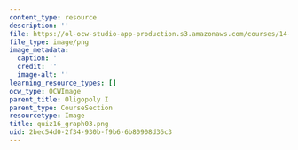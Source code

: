 ```yaml
---
content_type: resource
description: ''
file: https://ol-ocw-studio-app-production.s3.amazonaws.com/courses/14-01sc-principles-of-microeconomics-fall-2011/2bec54d02f34930bf9b66b80908d36c3_quiz16_graph03.png
file_type: image/png
image_metadata:
  caption: ''
  credit: ''
  image-alt: ''
learning_resource_types: []
ocw_type: OCWImage
parent_title: Oligopoly I
parent_type: CourseSection
resourcetype: Image
title: quiz16_graph03.png
uid: 2bec54d0-2f34-930b-f9b6-6b80908d36c3
---
```

